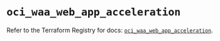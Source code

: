 # `oci_waa_web_app_acceleration`

Refer to the Terraform Registry for docs: [`oci_waa_web_app_acceleration`](https://registry.terraform.io/providers/oracle/oci/6.18.0/docs/resources/waa_web_app_acceleration).
